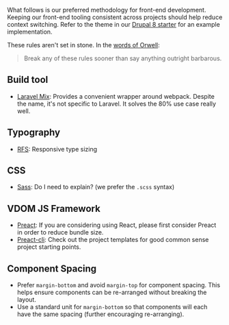 What follows is our preferred methodology for front-end development. Keeping our front-end tooling consistent across projects should help reduce context switching. Refer to the theme in our [Drupal 8 starter](https://github.com/adaptdk/drupal8-starter) for an example implementation.

These rules aren't set in stone. In the [words of Orwell](https://www.writingclasses.com/toolbox/tips-masters/george-orwell-6-questions-6-rules):
> Break any of these rules sooner than say anything outright barbarous.

## Build tool

- [Laravel Mix](https://github.com/JeffreyWay/laravel-mix): Provides a convenient wrapper around webpack. Despite the name, it's not specific to Laravel. It solves the 80% use case really well.

## Typography

- [RFS](https://github.com/twbs/rfs): Responsive type sizing

## CSS

- [Sass](https://sass-lang.com): Do I need to explain? (we prefer the `.scss` syntax)

## VDOM JS Framework

- [Preact](https://preactjs.com/): If you are considering using React, please first consider Preact in order to reduce bundle size.
- [Preact-cli](https://github.com/preactjs/preact-cli): Check out the project templates for good common sense project starting points.

## Component Spacing

- Prefer `margin-bottom` and avoid `margin-top` for component spacing. This helps ensure components can be re-arranged without breaking the layout.
- Use a standard unit for `margin-bottom` so that components will each have the same spacing (further encouraging re-arranging).